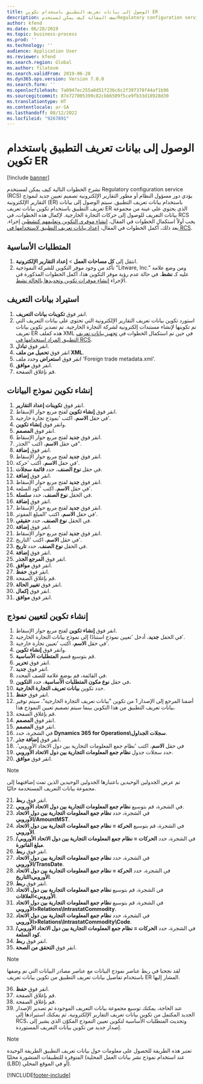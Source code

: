 ```yaml
---
title: الوصول إلى بيانات تعريف التطبيق باستخدام تكوين ER
description: تصف المقالة كيف يمكن لمستخدمRegulatory configuration service ‎ تصميم تعيين جديد لنموذج التقارير الإلكترونية (ER) باستخدام بيانات التعريف.
author: kfend
ms.date: 06/28/2019
ms.topic: business-process
ms.prod: ''
ms.technology: ''
audience: Application User
ms.reviewer: kfend
ms.search.region: Global
ms.author: filatovm
ms.search.validFrom: 2019-06-28
ms.dyn365.ops.version: Version 7.0.0
ms.search.form: ''
ms.openlocfilehash: 7a0947ec255a8d51f236c6c2f397378f44af1b96
ms.sourcegitcommit: 87e727005399c82cbb6509f5ce9fb33d18928d30
ms.translationtype: HT
ms.contentlocale: ar-SA
ms.lasthandoff: 08/12/2022
ms.locfileid: "9267891"
---
```

# <a name="access-application-metadata-by-using-er-configuration"></a>الوصول إلى بيانات تعريف التطبيق باستخدام تكوين ER

[!include [banner](../../includes/banner.md)]

تشرح الخطوات التالية كيف يمكن لمستخدم Regulatory configuration service (RCS) يؤدي دور مسؤول النظام أو مطور التقارير الإلكترونية تصميم تعيين جديد لنموذج التقارير الإلكترونية (ER) باستخدام بيانات تعريف التطبيق. سيتم الوصول إلى بيانات تعريف التطبيق باستخدام تكوين بيانات تعريف ER الذي يحتوي على عينة من مجموعة بيانات التعريف للوصول إلى حركات التجارة الخارجية. لإكمال هذه الخطوات، في RCS يجب أولاً استكمال الخطوات في المقال، [إنشاء موفري التكوين وتعليمهم كنشطين](er-configuration-provider-mark-it-active-2016-11.md) إجراء. بعد ذلك، أكمل الخطوات في المقال، [إعداد بيانات تعريف التطبيق لاستخدامها في RCS](prepare-application-metadata-rcs.md).

## <a name="prerequisites"></a>المتطلبات الأساسية
1. انتقل إلى **كل مساحات العمل‬** > **إعداد التقارير الإلكترونية**. 
2. تأكد من وجود موفر التكوين للشركة النموذجية "Litware, Inc." ومن وضع علامة عليه كـ **نشط**. في حالة عدم رؤية موفر التكوين هذا، أكمل الخطوات المذكورة في الإجراء [إنشاء موفرات تكوين وتحديدها بالحالة نشط‬](er-configuration-provider-mark-it-active-2016-11.md). 

## <a name="import-metadata-configuration"></a>استيراد ‏‫بيانات التعريف‬ 
1. انقر فوق **تكوينات بيانات التعريف**. 
2. استورد تكوين بيانات تعريف التقارير الإلكترونية التي تحتوي على بيانات التعريف التي تم تكوينها لإنشاء مستندات إلكترونية لشركة التجارة الخارجية. تم تصدير تكوين بيانات تعريف ER هذه كملف XML في حين تم استكمال الخطوات في [تجهيز بيانات تعريف التطبيق المراد استخدامها في RCS](prepare-application-metadata-rcs.md). 
3. انقر فوق **تبادل**. 
4. انقر فوق **تحميل من ملف XML**. 
5. انقر فوق **استعراض** وحدد ملف 'Foreign trade metadata.xml'. 
6. انقر فوق **موافق**. 
7. قم بإغلاق الصفحة. 

## <a name="create-data-model-configuration"></a>إنشاء تكوين نموذج البيانات
1. انقر فوق **تكوينات إعداد التقارير‬**. 
2. انقر فوق **إنشاء تكوين** لفتح مربع حوار الإسقاط‬. 
3. في حقل **الاسم**، اكتب 'نموذج تجارة خارجية'. 
4. وانقر فوق **إنشاء تكوين**. 
5. انقر فوق **المصمم**. 
6. انقر فوق **جديد**  لفتح مربع حوار الإسقاط‬. 
7. في حقل **الاسم**، اكتب "الجذر"‬. 
8. انقر فوق **إضافة**. 
9. انقر فوق **جديد**  لفتح مربع حوار الإسقاط‬. 
10.    في حقل **الاسم**، اكتب 'حركة'. 
11.    في حقل **نوع الصنف**، حدد **قائمة سجلات**. 
12.    انقر فوق **إضافة**. 
13.    انقر فوق **جديد**  لفتح مربع حوار الإسقاط‬. 
14.    في حقل **الاسم**، اكتب 'كود السلعة'. 
15.    في الحقل **نوع الصنف**، حدد **سلسلة**. 
16.    انقر فوق **إضافة**. 
17.    انقر فوق **جديد**  لفتح مربع حوار الإسقاط‬. 
18.    في حقل **الاسم**، اكتب 'المبلغ المفوتر'. 
19.    في الحقل **نوع الصنف**، حدد **حقيقي**. 
20.    انقر فوق **إضافة**. 
21.    انقر فوق **جديد**  لفتح مربع حوار الإسقاط‬. 
22.    في حقل **الاسم**، اكتب 'التاريخ'. 
23.    في الحقل **نوع الصنف**، حدد **تاريخ**. 
24.    انقر فوق **إضافة**. 
25.    انقر فوق **المرجع الجذر**. 
26.    انقر فوق **موافق**. 
27.    انقر فوق **حفظ**. 
28.    قم بإغلاق الصفحة. 
29.    انقر فوق **تغيير الحالة**. 
30.    انقر فوق **إكمال**. 
31.    انقر فوق **موافق**. 

## <a name="create-model-mapping-configuration"></a>إنشاء تكوين لتعيين نموذج 
1. انقر فوق **إنشاء تكوين** لفتح مربع حوار الإسقاط‬. 
2. في الحقل **جديد**، أدخل 'تعيين نموذج استنادًا إلى نموذج بيانات التجارة الخارجية'. 
3. في حقل **الاسم**، اكتب 'تعيين تجارة خارجية'. 
4. وانقر فوق **إنشاء تكوين**. 
5. قم بتوسيع قسم **المتطلبات الأساسية‬**. 
6. انقر فوق **تحرير**. 
7. انقر فوق **جديد**. 
8. في القائمة، قم بوضع علامة للصف المحدد. 
9. في حقل **نوع مكون المتطلبات الأساسية**، حدد **التكوين.** 
10.    حدد تكوين **بيانات تعريف التجارة الخارجية**. 
11.    انقر فوق **حفظ**. 
12.    أضفنا المرجع إلى الإصدار 1 من تكوين "بيانات تعريف التجارة الخارجية". سيتم توفير بيانات تعريف التطبيق من هذا التكوين بينما سيتم تصميم تعيين النموذج هذا. 
13.    قم بإغلاق الصفحة. 
14.    انقر فوق **المصمم**. 
15.    انقر فوق **المصمم**. 
16.    في الشجرة، حدد **Dynamics 365 for Operations\سجلات الجداول**. 
17.    انقر فوق **إضافة جذر**. 
18.    في حقل **الاسم**، اكتب '‏‫نظام جمع المعلومات التجارية بين دول الاتحاد الأوروبي'. 
19.    حدد سجلات جدول **نظام جمع المعلومات التجارية بين دول الاتحاد الأوروبي**. 
20.    انقر فوق **موافق**. 

> [!NOTE]
> تم عرض الجدولين الوحيدين باعتبارها الجدولين الوحيدين الذين تمت إضافتهما إلى مجموعة بيانات التعريف المستخدمة حاليًا. 

21.    انقر فوق **ربط**. 
22.    في الشجرة، قم بتوسيع **نظام جمع المعلومات التجارية بين دول الاتحاد الأوروبي‬**. 
23.    في الشجرة، حدد **نظام جمع المعلومات التجارية بين دول الاتحاد الأوروبي/AmountMST**. 
24.    في الشجرة، قم بتوسيع **الحركة = نظام جمع المعلومات التجارية بين دول الاتحاد الأوروبي‬**. 
25.    في الشجرة، حدد **الحركات = نظام جمع المعلومات التجارية بين دول الاتحاد الأوروبي/مبلغ الفاتورة**. 
26.    انقر فوق **ربط**. 
27.    في الشجرة، حدد **نظام جمع المعلومات التجارية بين دول الاتحاد الأوروبي/TransDate**. 
28.    في الشجرة، حدد **الحركة = نظام جمع المعلومات التجارية بين دول الاتحاد الأوروبي\التاريخ**. 
29.    انقر فوق **ربط**. 
30.    في الشجرة، قم بتوسيع **نظام جمع المعلومات التجارية بين دول الاتحاد الأوروبي\>العلاقات**. 
31.    في الشجرة، قم بتوسيع **نظام جمع المعلومات التجارية بين دول الاتحاد الأوروبي\>Relations\IntrastatCommodity**. 
32.    في الشجرة، حدد **نظام جمع المعلومات التجارية بين دول الاتحاد الأوروبي\>Relations\IntrastatCommodity\Code**. 
33.    في الشجرة، حدد **الحركات = نظام جمع المعلومات التجارية بين دول الاتحاد الأوروبي/كود السلعة**. 
34.    انقر فوق **ربط**. 
35.    انقر فوق **التحقق من الصحة**. 

> [!NOTE]
> لقد نجحنا في ربط عناصر نموذج البيانات مع عناصر مصادر البيانات التي تم وصفها باستخدام تفاصيل بيانات تعريف التطبيق من تكوين بيانات تعريف ER المشار إليها. 
36.    انقر فوق **حفظ**. 
37.    قم بإغلاق الصفحة. 
38.    قم بإغلاق الصفحة. 
39.    عند الحاجة، يمكنك توسيع مجموعة بيانات التعريف الموجودة ثم تصدير الإصدار الجديد المكتمل من تكوين بيانات تعريف التقارير الإلكترونية. ثم يمكنك استيرادها إلى RCS، وتحديث المتطلبات الأساسية لتكوين تعيين النموذج المكوّن الذي يشير إلى إصدار جديد من تكوين بيانات التعريف المستوردة. 

> [!NOTE]
> تعتبر هذه الطريقة للحصول على معلومات حول بيانات تعريف التطبيق الطريقة الوحيدة المتوفرة للتطبيقات المنشورة محليًا (عند استخدام نموذج نشر بيانات العمل المحلية (LBD) أو في الموقع المحلي).
        


[!INCLUDE[footer-include](../../../../includes/footer-banner.md)]

